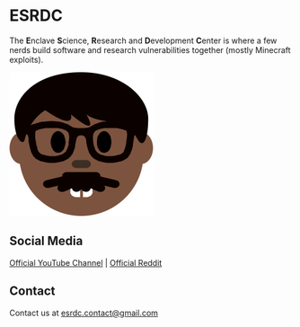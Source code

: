 # ESRDC
The **E**nclave **S**cience, **R**esearch and **D**evelopment **C**enter is where a few nerds build software and research vulnerabilities together (mostly Minecraft exploits).

<img src="esrdc_7star_static_nerd_new_transparentbg.png" alt="esrdc_7star_static_nerd_new_transparentbg" width="256"/>

## Social Media
[Official YouTube Channel](https://www.youtube.com/@esrdc-public) | 
[Official Reddit](https://www.reddit.com/user/ESRDC/)

## Contact
Contact us at esrdc.contact@gmail.com
